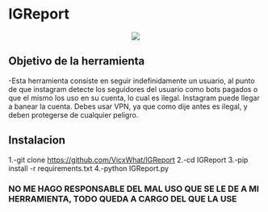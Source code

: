 # IGReport

<p align="center">
  <img src="C:\Users\antvi\Pictures\IGReport.jpg">
</p>

## Objetivo de la herramienta
-Esta herramienta consiste en seguir indefinidamente un usuario, al punto de que instagram detecte los seguidores del usuario como bots pagados o que el mismo los uso en su cuenta, lo cual es ilegal. Instagram puede llegar a banear la cuenta. Debes usar VPN, ya que como dije antes es ilegal, y deben protegerse de cualquier peligro.

## Instalacion
1.-git clone https://github.com/VicxWhat/IGReport
2.-cd IGReport
3.-pip install -r requirements.txt
4.-python IGReport.py

### NO ME HAGO RESPONSABLE DEL MAL USO QUE SE LE DE A MI HERRAMIENTA, TODO QUEDA A CARGO DEL QUE LA USE
